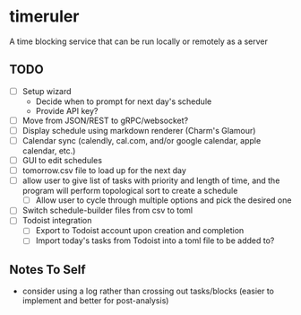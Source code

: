 # timeruler
A time blocking service that can be run locally or remotely as a server


## TODO
- [ ] Setup wizard
    - Decide when to prompt for next day's schedule
    - Provide API key?
- [ ] Move from JSON/REST to gRPC/websocket?
- [ ] Display schedule using markdown renderer (Charm's Glamour)
- [ ] Calendar sync (calendly, cal.com, and/or google calendar, apple calendar, etc.)
- [ ] GUI to edit schedules
- [ ] tomorrow.csv file to load up for the next day
- [ ] allow user to give list of tasks with priority and length of time, and the program will perform topological sort to create a schedule
    - [ ] Allow user to cycle through multiple options and pick the desired one
- [ ] Switch schedule-builder files from csv to toml
- [ ] Todoist integration
    - [ ] Export to Todoist account upon creation and completion
    - [ ] Import today's tasks from Todoist into a toml file to be added to?

## Notes To Self
- consider using a log rather than crossing out tasks/blocks (easier to implement and better for post-analysis)
